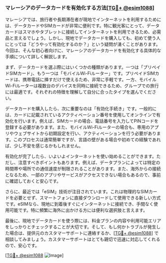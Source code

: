 ### マレーシアのデータカードを有効化する方法[[TG💪+ @esim1088](https://t.me/s/esim1088)]

マレーシアでは、旅行者や長期滞在者が現地でインターネットを利用するためには、データカードやSIMカードが非常に便利です。特に観光客にとって、データカードはスマホやタブレットに接続してインターネットを利用できるため、必需品と言えるでしょう。しかし、現地でデータカードを購入しても、初めて使う人にとっては「どうやって有効化するのか？」という疑問が湧くことがあります。今回は、そんな初心者向けに、マレーシアのデータカードを有効化する具体的な手順について詳しく解説します。

まず、データカードを選ぶ際にはいくつかの種類があります。一つは「プリペイドSIMカード」、もう一つは「モバイルWi-Fiルーター」です。プリペイドSIMカードは、携帯電話に挿すだけで使えるため、非常に手軽です。一方、モバイルWi-Fiルーターは複数台のデバイスを同時に接続できるため、グループでの旅行には最適です。それぞれの特徴を理解して自分に合ったタイプを選んでください。

データカードを購入したら、次に重要なのは「有効化手続き」です。一般的には、カードに記載されているアクティベーション番号を使用してオンラインで有効化を行います。例えば、SIMカードの場合、電話番号を入力してPINコードを登録する必要があります。また、モバイルWi-Fiルーターの場合も、専用のアプリやウェブサイトから初期設定を行い、アクティベーションを行う必要があります。このプロセスは通常簡単ですが、言語の壁がある場合や初めての経験であれば、少し不安を感じるかもしれません。

有効化が完了したら、いよいよインターネットを使い始めることができます。ただし、注意すべきポイントもあります。例えば、データプランによっては特定の時間帯や場所での通信速度が制限されることがあります。また、海外からの接続となるため、一部のアプリやサービスがアクセスできない場合もあるので、事前に確認しておくと安心です。

さらに、最近では「eSIM」技術が注目されています。これは物理的なSIMカードを必要とせず、スマートフォンに直接ダウンロードして使用できる新しい方式です。eSIMなら、現地に到着後すぐにインターネットに接続でき、手間なく使用可能です。特に頻繁に海外に出かける方には便利な選択肢と言えます。

最後に、現地でデータカードを使う際には、料金プランの内容や利用可能エリアをしっかりとチェックすることが大切です。そして、もし何かトラブルが発生した場合は、提供元のカスタマーサポートに連絡するか、[[TG💪+ @esim1088](https://t.me/s/esim1088)] で相談してみましょう。カスタマーサポートはとても親切で迅速に対応してくれるので、安心です。

[[TG💪+ @esim1088](https://t.me/s/esim1088) ![Image](https://i.postimg.cc/Y0z9fWf4/image.png)]